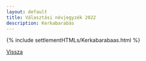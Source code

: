 ```yaml
---
layout: default
title: Választási névjegyzék 2022
description: Kerkabarabás
---
```


{% include settlementHTMLs/Kerkabarabaas.html %}

[Vissza](../)